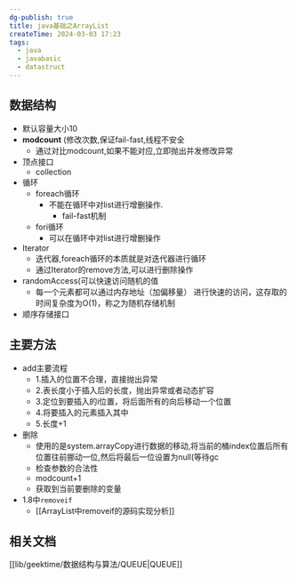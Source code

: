 ```yaml
---
dg-publish: true
title: java基础之ArrayList
createTime: 2024-03-03 17:23
tags:
  - java
  - javabasic
  - datastruct
---
```

## 数据结构
- 默认容量大小10
- **modcount** (修改次数,保证fail-fast,线程不安全   
    - 通过对比modcount,如果不能对应,立即抛出并发修改异常
- 顶点接口
    - collection
- 循环
    - foreach循环
        - 不能在循环中对list进行增删操作.
            - fail-fast机制
    - fori循环
        - 可以在循环中对list进行增删操作
- Iterator
    - 迭代器,foreach循环的本质就是对迭代器进行循环
    - 通过Iterator的remove方法,可以进行删除操作
- randomAccess(可以快速访问随机的值
    - 每一个元素都可以通过内存地址（加偏移量） 进行快速的访问，这存取的时间复杂度为O(1)，称之为随机存储机制
- 顺序存储接口
## 主要方法
- add主要流程
    - 1.插入的位置不合理，直接抛出异常
    - 2.表长度小于插入后的长度，抛出异常或者动态扩容
    - 3.定位到要插入的i位置，将后面所有的向后移动一个位置
    - 4.将要插入的元素插入其中
    - 5.长度+1
- 删除
    - 使用的是system.arrayCopy进行数据的移动,将当前的桶index位置后所有位置往前挪动一位,然后将最后一位设置为null(等待gc
    - 检查参数的合法性
    - modcount+1
    - 获取到当前要删除的变量
- 1.8中`removeif`
    - [[ArrayList中removeif的源码实现分析]]

## 相关文档

[[lib/geektime/数据结构与算法/QUEUE|QUEUE]]

